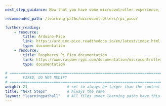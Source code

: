 ```yaml
---
next_step_guidance: Now that you have some microcontroller experience, check out another programming environment for the Raspberry Pi Pico.

recommended_path: /learning-paths/microcontrollers/rpi_pico/ 

further_reading:
    - resource:
        title: Arduino-Pico
        link: https://arduino-pico.readthedocs.io/en/latest/index.html
        type: documentation
    - resource:
        title: Raspberry Pi Pico documentation
        link: https://www.raspberrypi.com/documentation/microcontrollers/raspberry-pi-pico.html
        type: documentation

# ================================================================================
#       FIXED, DO NOT MODIFY
# ================================================================================
weight: 21                  # set to always be larger than the content in this path, and one more than 'review'
title: "Next Steps"         # Always the same
layout: "learningpathall"   # All files under learning paths have this same wrapper
---
```

